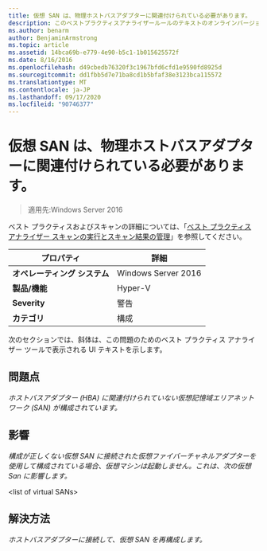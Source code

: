 ```yaml
---
title: 仮想 SAN は、物理ホストバスアダプターに関連付けられている必要があります。
description: このベストプラクティスアナライザールールのテキストのオンラインバージョン。
ms.author: benarm
author: BenjaminArmstrong
ms.topic: article
ms.assetid: 14bca69b-e779-4e90-b5c1-1b015625572f
ms.date: 8/16/2016
ms.openlocfilehash: d49cbedb76320f3c1967bfd6cfd1e9590fd8925d
ms.sourcegitcommit: dd1fbb5d7e71ba8cd1b5bfaf38e3123bca115572
ms.translationtype: MT
ms.contentlocale: ja-JP
ms.lasthandoff: 09/17/2020
ms.locfileid: "90746377"
---
```

# <a name="a-virtual-san-should-be-associated-with-a-physical-host-bus-adapter"></a>仮想 SAN は、物理ホストバスアダプターに関連付けられている必要があります。

>適用先:Windows Server 2016

ベスト プラクティスおよびスキャンの詳細については、「[ベスト プラクティス アナライザー スキャンの実行とスキャン結果の管理](https://go.microsoft.com/fwlink/p/?LinkID=223177)」を参照してください。

|プロパティ|詳細|
|-|-|
|**オペレーティング システム**|Windows Server 2016|
|**製品/機能**|Hyper-V|
|**Severity**|警告|
|**カテゴリ**|構成|


次のセクションでは、斜体は、この問題のためのベスト プラクティス アナライザー ツールで表示される UI テキストを示します。

## <a name="issue"></a>**問題点**
*ホストバスアダプター (HBA) に関連付けられていない仮想記憶域エリアネットワーク (SAN) が構成されています。*

## <a name="impact"></a>**影響**
*構成が正しくない仮想 SAN に接続された仮想ファイバーチャネルアダプターを使用して構成されている場合、仮想マシンは起動しません。これは、次の仮想 San に影響します。*


\<list of virtual SANs>


## <a name="resolution"></a>**解決方法**
*ホストバスアダプターに接続して、仮想 SAN を再構成します。*





